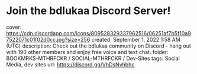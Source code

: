 # Join the bdlukaa Discord Server!

cover: https://cdn.discordapp.com/icons/809528329337962516/06251af7b5f10a97522071c01f02d0cc.jpg?size=256
created: September 1, 2022 1:58 AM (UTC)
description: Check out the bdlukaa community on Discord - hang out with 190 other members and enjoy free voice and text chat.
folder: BOOKMRKS-MTHRFCKR / SOCIAL-MTHRFCKR / Dev-Sites
tags: Social Media, dev sites
url: https://discord.gg/VhDsNvhbhc